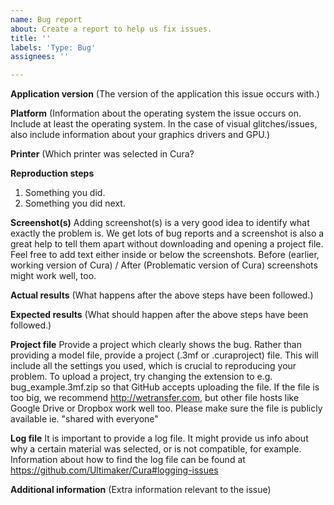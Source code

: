 ```yaml
---
name: Bug report
about: Create a report to help us fix issues.
title: ''
labels: 'Type: Bug'
assignees: ''

---
```


<!--
Processing an issue will go much faster when this is filled out, and issues which do not use this template WILL BE REMOVED and no fix will be considered!

Before filing, PLEASE check if the issue already exists (either open or closed) by using the search bar on the issues page. If it does, comment there. Even if it's closed, we can reopen it based on your comment.

Also, please note the application version in the title of the issue. For example: "[3.2.1] Cannot connect to 3rd-party printer". Please do NOT write things like "Request:" or "[BUG]" in the title; this is what labels are for.

Thank you for using Cura!
-->

**Application version**
(The version of the application this issue occurs with.)

**Platform**
(Information about the operating system the issue occurs on. Include at least the operating system.
In the case of visual glitches/issues, also include information about your graphics drivers and GPU.)

**Printer**
(Which printer was selected in Cura?

**Reproduction steps**
1. Something you did.
2. Something you did next.

**Screenshot(s)**
Adding screenshot(s) is a very good idea to identify what exactly the problem is. We get lots of bug reports and a screenshot is also a great help to tell them apart without downloading and opening a project file. 
Feel free to add text either inside or below the screenshots. Before (earlier, working version of Cura) / After (Problematic version of Cura) screenshots might work well, too. 

**Actual results**
(What happens after the above steps have been followed.)

**Expected results**
(What should happen after the above steps have been followed.)

**Project file**
Provide a project which clearly shows the bug.
Rather than providing a model file, provide a project (.3mf or .curaproject) file. This will include all the settings you used, which is crucial to reproducing your problem.
To upload a project, try changing the extension to e.g. bug_example.3mf.zip so that GitHub accepts uploading the file.
If the file is too big, we recommend http://wetransfer.com, but other file hosts like Google Drive or Dropbox work well too. Please make sure the file is publicly available ie. "shared with everyone"

**Log file**
It is important to provide a log file. It might provide us info about why a certain material was selected, or is not compatible, for example.
Information about how to find the log file can be found at https://github.com/Ultimaker/Cura#logging-issues 

**Additional information**
(Extra information relevant to the issue)
